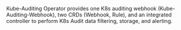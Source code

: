 Kube-Auditing Operator provides one K8s auditing webhook (Kube-Auditing-Webhook), two CRDs (Webhook, Rule), and an integrated controller to perform K8s Audit data filtering, storage, and alerting.